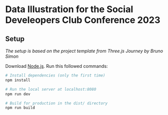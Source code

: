 # Data Illustration for the Social Develeopers Club Conference 2023

## Setup
_The setup is based on the project template from Three.js Journey by Bruno Simon_

Download [Node.js](https://nodejs.org/en/download/).
Run this followed commands:

``` bash
# Install dependencies (only the first time)
npm install

# Run the local server at localhost:8080
npm run dev

# Build for production in the dist/ directory
npm run build
```

